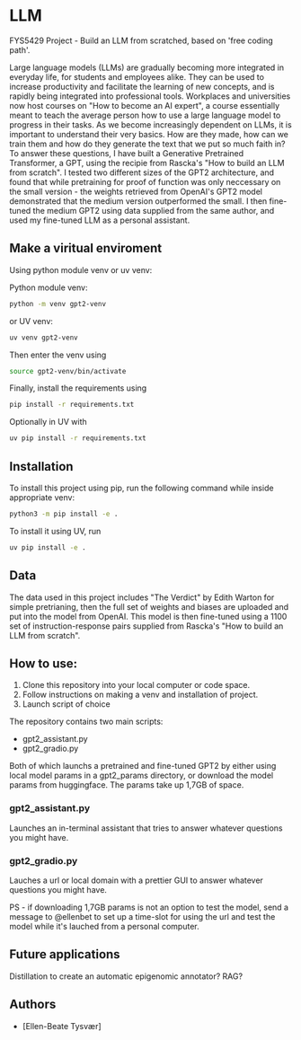 # LLM
FYS5429 Project - Build an LLM from scratched, based on 'free coding path'.

Large language models (LLMs) are gradually becoming more integrated in everyday life, for students and employees alike. They can be used to increase productivity and facilitate the learning of new concepts, and is rapidly being integrated into professional tools. Workplaces and universities now host courses on "How to become an AI expert", a course essentially meant to teach the average person how to use a large language model to progress in their tasks. As we become increasingly dependent on LLMs, it is important to understand their very basics. How are they made, how can we train them and how do they generate the text that we put so much faith in? To answer these questions, I have built a Generative Pretrained Transformer, a GPT, using the recipie from Rascka's "How to build an LLM from scratch". I tested two different sizes of the GPT2 architecture, and found that while pretraining for proof of function was only neccessary on the small version - the weights retrieved from OpenAI's GPT2 model demonstrated that the medium version outperformed the small. I then fine-tuned the medium GPT2 using data supplied from the same author, and used my fine-tuned LLM as a personal assistant.


## Make a viritual enviroment

Using python module venv or uv venv: 

Python module venv:
```sh
python -m venv gpt2-venv
```

or UV venv: 
```sh
uv venv gpt2-venv
```

Then enter the venv using 
```sh
source gpt2-venv/bin/activate
```

Finally, install the requirements using
```sh
pip install -r requirements.txt
```

Optionally in UV with
```sh
uv pip install -r requirements.txt
```

## Installation
To install this project using pip, run the following command while inside appropriate venv:
```sh
python3 -m pip install -e .
```

To install it using UV, run
```sh
uv pip install -e .
```

## Data
The data used in this project includes "The Verdict" by Edith Warton for simple pretrianing, then the full set of weights and biases
are uploaded and put into the model from OpenAI. This model is then fine-tuned using a 1100 set of instruction-response pairs supplied from Rascka's "How to build an LLM from scratch". 

## How to use: 
1. Clone this repository into your local computer or code space. 
2. Follow instructions on making a venv and installation of project.
3. Launch script of choice

The repository contains two main scripts: 
- gpt2_assistant.py
- gpt2_gradio.py

Both of which launchs a pretrained and fine-tuned GPT2 by either using local model params in a gpt2_params directory, or download the model params from huggingface. The params take up 1,7GB of space. 

### gpt2_assistant.py 
Launches an in-terminal assistant that tries to answer whatever questions you might have.

### gpt2_gradio.py
Lauches a url or local domain with a prettier GUI to answer whatever questions you might have. 

PS - if downloading 1,7GB params is not an option to test the model, send a message to @ellenbet to set up a time-slot for using the url and test the model while it's lauched from a personal computer. 


## Future applications
Distillation to create an automatic epigenomic annotator? RAG?

## Authors
- [Ellen-Beate Tysvær]
